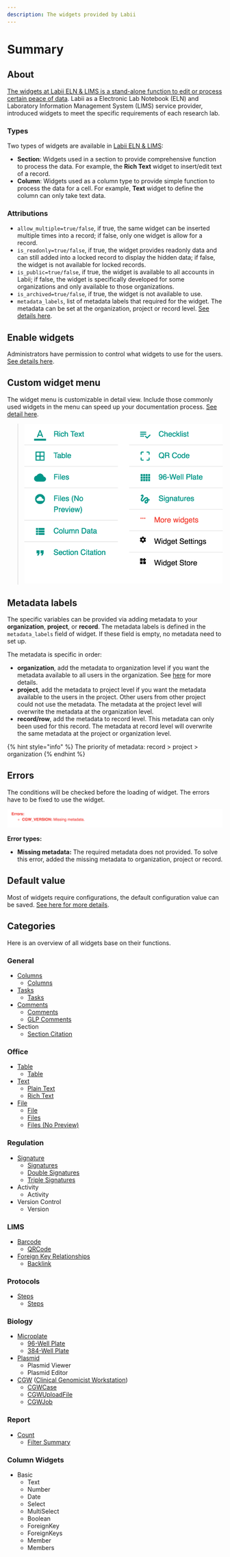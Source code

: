 ```yaml
---
description: The widgets provided by Labii
---
```


# Summary

## About

[The widgets at Labii ELN & LIMS is a stand-alone function to edit or process certain peace of data](https://blog.labii.com/2018/01/extend-usability-of-your-labii-eln-via-widgets.html). Labii as a  Electronic Lab Notebook \(ELN\) and Laboratory Information Management System \(LIMS\) service provider, introduced widgets to meet the specific requirements of each research lab.

### Types

Two types of widgets are available in [Labii ELN & LIMS](https://www.labii.com):

* **Section**: Widgets used in a section to provide comprehensive function to process the data. For example, the **Rich Text** widget to insert/edit text of a record.
* **Column**: Widgets used as a column type to provide simple function to process the data for a cell. For example, **Text** widget to define the column can only take text data.

### Attributions

* `allow_multiple=true/false`, if true, the same widget can be inserted multiple times into a record; if false, only one widget is allow for a record.
* `is_readonly=true/false`, if true, the widget provides readonly data and can still added into a locked record to display the hidden data; if false, the widget is not available for locked records.
* `is_public=true/false`, if true, the widget is available to all accounts in Labii; if false, the widget is specifically developed for some organizations and only available to those organizations. 
* `is_archived=true/false`,  if true, the widget is not available to use.
* `metadata_labels`, list of metadata labels that required for the widget. The metadata can be set at the organization, project or record level. [See details here](summary.md#metadata-labels). 

## Enable widgets

Administrators have permission to control what widgets to use for the users. [See details here](../settings/widgets.md). 

## Custom widget menu

The widget menu is customizable in detail view. Include those commonly used widgets in the menu can speed up your documentation process. [See detail here](../settings/widgets.md). 

> ![Add Menu of Widets](../.gitbook/assets/widgets-add-menu-labii-eln-lims.png)

## Metadata labels

The specific variables can be provided via adding metadata to your **organization**, **project**, or **record**. The metadata labels is defined in the `metadata_labels` field of widget. If these field is empty, no metadata need to set up.

The metadata is specific in order:

* **organization**, add the metadata to organization level if you want the metadata available to all users in  the organization. See [here](../settings/organization-detail.md#metadata) for more details. 
* **project**, add the metadata to project level if you want the metadata available to the users in the project. Other users from other project could not use the metadata. The metadata at the project level will overwrite the metadata at the organization level. 
* **record/row**, add the metadata to record level. This metadata can only been used for this record. The metadata at record level will overwrite the same metadata at the project or organization level.

{% hint style="info" %}
The priority of metadata: record &gt; project &gt; organization
{% endhint %}

## Errors

The conditions will be checked before the loading of widget. The errors have to be fixed to use the widget.

![Error message of a widget](../.gitbook/assets/metadata-errors.png)

**Error types:**

* **Missing metadata:** The required metadata does not provided. To solve this error, added the missing metadata to organization, project or record.

## Default value

Most of widgets require configurations, the default configuration value can be saved. [See here for more details](../eln-and-lims/detail-view.md#save-default-section-data).

## Categories

Here is an overview of all widgets base on their functions.

### General

* [Columns](columns.md)
  * [Columns](columns.md#columns)
* [Tasks](tasks.md)
  * [Tasks](tasks.md#tasks)
* [Comments](comments.md)
  * [Comments](comments.md#comments)
  * [GLP Comments](comments.md#comments)
* Section
  * [Section Citation](steps.md#section-citation)

### Office

* [Table](table.md)
  * [Table](table.md#overview)
* [Text](text.md)
  * [Plain Text](text.md#plain-text)
  * [Rich Text](text.md#rich-text)
* [File](file.md)
  * [File](file.md#overview)
  * [Files](file.md#overview)
  * [Files \(No Preview\)](file.md#overview)

### Regulation

* [Signature](signature.md)
  * [Signatures](signature.md#overview)
  * [Double Signatures](signature.md#overview)
  * [Triple Signatures](signature.md#signature)
* Activity
  * Activity
* Version Control
  * Version

### LIMS

* [Barcode](barcode.md)
  * [QRCode](barcode.md#summary)
* [Foreign Key Relationships](foreign-key-relationships.md)
  * [Backlink](foreign-key-relationships.md#backlink)

### Protocols

* [Steps](steps.md)
  * [Steps](steps.md#steps)

### Biology

* [Microplate](microplate.md)
  * [96-Well Plate](microplate.md#overview)
  * [384-Well Plate](microplate.md#overview)
* [Plasmid](plasmid.md)
  * Plasmid Viewer
  * Plasmid Editor
* [CGW](cgw.md) \([Clinical Genomicist Workstation](https://www.pieriandx.com/clinical-genomics-software-for-next-generation-sequencing)\)
  * [CGWCase](cgw.md#cgwcase)
  * [CGWUploadFile](cgw.md#cgwuploadfile)
  * [CGWJob](cgw.md#cgwjob)

### Report

* [Count](count.md)
  * [Filter Summary](count.md#filter-summary)

### Column Widgets

* Basic
  * Text
  * Number
  * Date
  * Select
  * MultiSelect
  * Boolean
  * ForeignKey
  * ForeignKeys
  * Member
  * Members



